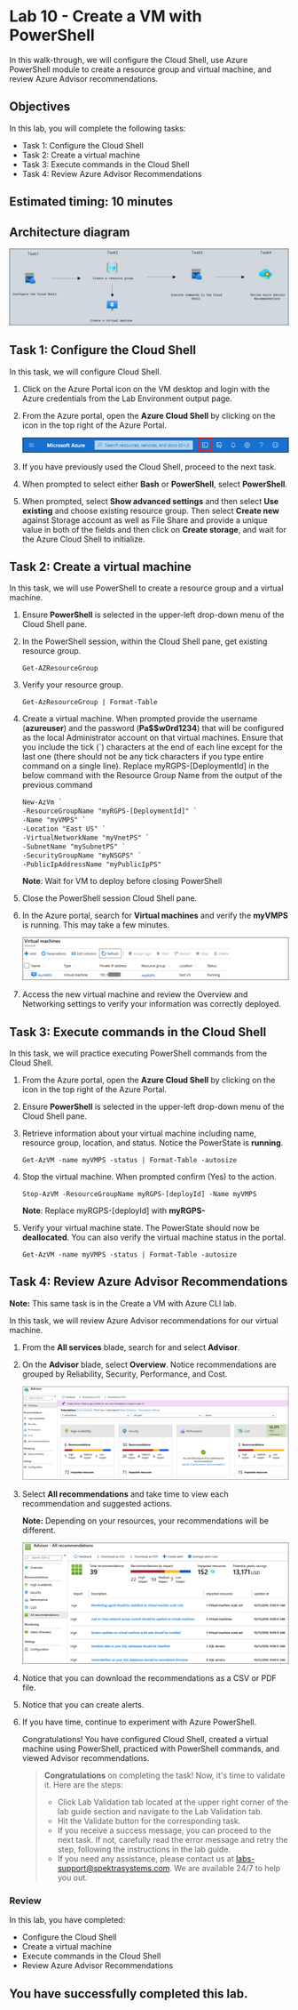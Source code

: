 # Lab 10 - Create a VM with PowerShell

In this walk-through, we will configure the Cloud Shell, use Azure PowerShell module to create a resource group and virtual machine, and review Azure Advisor recommendations.

## Objectives

In this lab, you will complete the following tasks:

+ Task 1: Configure the Cloud Shell
+ Task 2: Create a virtual machine
+ Task 3: Execute commands in the Cloud Shell
+ Task 4: Review Azure Advisor Recommendations

## Estimated timing: 10 minutes

## Architecture diagram

![](../images/az900lab10.JPG)

## Task 1: Configure the Cloud Shell

In this task, we will configure Cloud Shell.

1. Click on the Azure Portal icon on the VM desktop and login with the Azure credentials from the Lab Environment output page.

2. From the Azure portal, open the **Azure Cloud Shell** by clicking on the icon in the top right of the Azure Portal.

    ![Screenshot of Azure Portal Azure Cloud Shell icon.](../images/AZ-900-1001.png)

3. If you have previously used the Cloud Shell, proceed to the next task.

4. When prompted to select either **Bash** or **PowerShell**, select **PowerShell**.

5. When prompted, select **Show advanced settings** and then select **Use existing** and choose existing resource group. Then select **Create new** against Storage account as well as File Share and provide a unique value in both of the fields and then click on **Create storage**, and wait for the Azure Cloud Shell to initialize.


## Task 2: Create a virtual machine

In this task, we will use PowerShell to create a resource group and a virtual machine.

1. Ensure **PowerShell** is selected in the upper-left drop-down menu of the Cloud Shell pane.

2. In the PowerShell session, within the Cloud Shell pane, get existing resource group.

    ```
    Get-AZResourceGroup
    ```

3. Verify your resource group.

    ```
    Get-AzResourceGroup | Format-Table
    ```

4. Create a virtual machine. When prompted provide the username (**azureuser**) and the password (**Pa$$w0rd1234**) that will be configured as the local Administrator account on that virtual machines. Ensure that you include the tick (`) characters at the end of each line except for the last one (there should not be any tick characters if you type entire command on a single line). Replace myRGPS-[DeploymentId] in the below command with the Resource Group Name from the output of the previous command

    ```
    New-AzVm `
    -ResourceGroupName "myRGPS-[DeploymentId]" `
    -Name "myVMPS" `
    -Location "East US" `
    -VirtualNetworkName "myVnetPS" `
    -SubnetName "mySubnetPS" `
    -SecurityGroupName "myNSGPS" `
    -PublicIpAddressName "myPublicIpPS"
    ```

    **Note**: Wait for VM to deploy before closing PowerShell

5. Close the PowerShell session Cloud Shell pane.

6. In the Azure portal, search for **Virtual machines** and verify the **myVMPS** is running. This may take a few minutes.

    ![Screenshot of the virtual machines page with myVMPS in a running state.](../images/AZ-900-10-02.png)

7. Access the new virtual machine and review the Overview and Networking settings to verify your information was correctly deployed.


## Task 3: Execute commands in the Cloud Shell

In this task, we will practice executing PowerShell commands from the Cloud Shell.

1. From the Azure portal, open the **Azure Cloud Shell** by clicking on the icon in the top right of the Azure Portal.

2. Ensure **PowerShell** is selected in the upper-left drop-down menu of the Cloud Shell pane.

3. Retrieve information about your virtual machine including name, resource group, location, and status. Notice the PowerState is **running**.

    ```
    Get-AzVM -name myVMPS -status | Format-Table -autosize
    ```

4. Stop the virtual machine. When prompted confirm (Yes) to the action.

    ```
    Stop-AzVM -ResourceGroupName myRGPS-[deployId] -Name myVMPS
    ```
    **Note**: Replace myRGPS-[deployId] with **myRGPS-<inject key="DeploymentID" enableCopy="false" />**

5. Verify your virtual machine state. The PowerState should now be **deallocated**. You can also verify the virtual machine status in the portal.

    ```
    Get-AzVM -name myVMPS -status | Format-Table -autosize
    ```

## Task 4: Review Azure Advisor Recommendations


**Note:** This same task is in the Create a VM with Azure CLI lab.

In this task, we will review Azure Advisor recommendations for our virtual machine.

1. From the **All services** blade, search for and select **Advisor**.

2. On the **Advisor** blade, select **Overview**. Notice recommendations are grouped by Reliability, Security, Performance, and Cost.

    ![Screenshot of the Advisor Overview page. ](../images/AZ-900-10-03.png)

3. Select **All recommendations** and take time to view each recommendation and suggested actions.

    **Note:** Depending on your resources, your recommendations will be different.

    ![Screenshot of the Advisor All recommendations page. ](../images/AZ-900-10-04.png)

4. Notice that you can download the recommendations as a CSV or PDF file.

5. Notice that you can create alerts.

6. If you have time, continue to experiment with Azure PowerShell.

   Congratulations! You have configured Cloud Shell, created a virtual machine using PowerShell, practiced with PowerShell commands, and viewed Advisor recommendations.

   > **Congratulations** on completing the task! Now, it's time to validate it. Here are the steps:
   > - Click Lab Validation tab located at the upper right corner of the lab guide section and navigate to the Lab Validation tab.
   > - Hit the Validate button for the corresponding task.
   > - If you receive a success message, you can proceed to the next task. If not, carefully read the error message and retry the step, following the instructions in the lab guide.
   > - If you need any assistance, please contact us at labs-support@spektrasystems.com. We are available 24/7 to help you out.

### Review
In this lab, you have completed:
- Configure the Cloud Shell
- Create a virtual machine
- Execute commands in the Cloud Shell
- Review Azure Advisor Recommendations

## You have successfully completed this lab.
